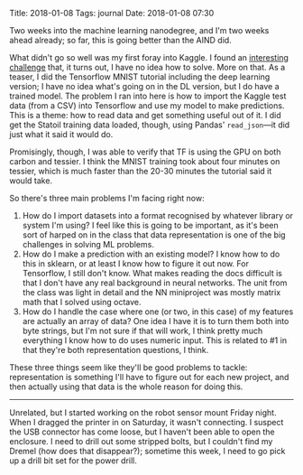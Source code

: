 Title: 2018-01-08
Tags: journal
Date: 2018-01-08 07:30

Two weeks into the machine learning nanodegree, and I'm two weeks ahead
already; so far, this is going better than the AIND did.

What didn't go so well was my first foray into Kaggle. I found an [interesting
challenge](https://www.kaggle.com/c/statoil-iceberg-classifier-challenge/)
that, it turns out, I have no idea how to solve. More on that. As a teaser,
I did the Tensorflow MNIST tutorial including the deep learning version; I
have no idea what's going on in the DL version, but I do have a trained model.
The problem I ran into here is how to import the Kaggle test data (from a CSV)
into Tensorflow and use my model to make predictions. This is a theme: how to
read data and get something useful out of it. I did get the Statoil training
data loaded, though, using  Pandas' `read_json`&mdash;it did just what it said
it would do.

Promisingly, though, I was able to verify that TF is using the GPU on both carbon
and tessier. I think the MNIST training took about four minutes on tessier, which
is much faster than the 20-30 minutes the tutorial said it would take.

So there's three main problems I'm facing right now:

1. How do I import datasets into a format recognised by whatever library or
   system I'm using? I feel like this is going to be important, as it's been
   sort of harped on in the class that data representation is one of the big
   challenges in solving ML problems.
2. How do I make a prediction with an existing model? I know how to do this
   in sklearn, or at least I know how to figure it out now. For Tensorflow,
   I still don't know. What makes reading the docs difficult is that I don't
   have any real background in neural networks. The unit from the class was
   light in detail and the NN miniproject was mostly matrix math that I solved
   using octave.
3. How do I handle the  case where one (or two, in this case) of my features are
   actually an array of data? One idea I have it is to turn them both into
   byte strings, but I'm not sure if that will work, I think pretty much everything
   I know how to do uses numeric input. This is related to #1 in that they're both
   representation questions, I think.

These three things seem like they'll be good problems to tackle: representation is
something I'll have to figure out for each new project, and then actually using that
data is the whole reason for doing this.

- - -

Unrelated, but I started working on the robot sensor mount Friday night. When
I dragged the printer in on Saturday, it wasn't connecting. I suspect the USB
connector has come loose, but I haven't been able to open the enclosure. I
need to drill out some stripped bolts, but I couldn't find my Dremel (how does
that disappear?); sometime this week, I need to go pick up a drill bit set for
the power drill.